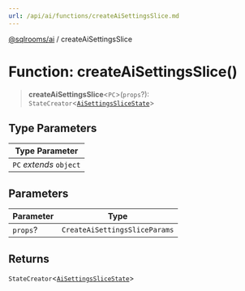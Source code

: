 ```yaml
---
url: /api/ai/functions/createAiSettingsSlice.md
---
```

[@sqlrooms/ai](../index.md) / createAiSettingsSlice

# Function: createAiSettingsSlice()

> **createAiSettingsSlice**<`PC`>(`props`?): `StateCreator`<[`AiSettingsSliceState`](../type-aliases/AiSettingsSliceState.md)>

## Type Parameters

| Type Parameter |
| ------ |
| `PC` *extends* `object` |

## Parameters

| Parameter | Type |
| ------ | ------ |
| `props`? | `CreateAiSettingsSliceParams` |

## Returns

`StateCreator`<[`AiSettingsSliceState`](../type-aliases/AiSettingsSliceState.md)>
